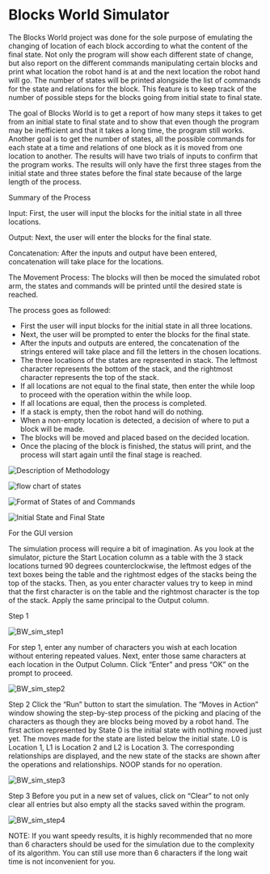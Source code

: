# Blocks World Simulator

The Blocks World project was done for the sole purpose of emulating the changing of location of each block according to what the content of the final state. Not only the program will show each different state of change, but also report on the different commands manipulating certain blocks and print what location the robot hand is at and the next location the robot hand will go. The number of states will be printed alongside the list of commands for the state and relations for the block. This feature is to keep track of the number of possible steps for the blocks going from initial state to final state.

The goal of Blocks World is to get a report of how many steps it takes to get from an initial state to final state and to show that even though the program may be inefficient and that it takes a long time, the program still works. Another goal is to get the number of states, all the possible commands for each state at a time and relations of one block as it is moved from one location to another. The results will have two trials of inputs to confirm that the program works. The results will only have the first three stages from the initial state and three states before the final state because of the large length of the process.


Summary of the Process

Input: First, the user will input the blocks for the initial state in all three locations.

Output: Next, the user will enter the blocks for the final state.

Concatenation: After the inputs and output have been entered, concatenation will take place for the locations.

The Movement Process: The blocks will then be moced the simulated robot arm, the states and commands will be printed until the desired state is reached.


The process goes as followed:
- First the user will input blocks for the initial state in all three locations.
- Next, the user will be prompted to enter the blocks for the final state.
- After the inputs and outputs are entered, the concatenation of the strings entered will take place and fill the letters in the chosen locations.
- The three locations of the states are represented in stack. The leftmost character represents the bottom of the stack, and the rightmost character represents the top of the stack.
- If all locations are not equal to the final state, then enter the while loop to proceed with the operation within the while loop.
- If all locations are equal, then the process is completed.
- If a stack is empty, then the robot hand will do nothing.
- When a non-empty location is detected, a decision of where to put a block will be made.
- The blocks will be moved and placed based on the decided location.
- Once the placing of the block is finished, the status will print, and the process will start again until the final stage is reached.



![Description of Methodology](https://github.com/user-attachments/assets/525e7ffe-da8a-437c-aed1-d0b8c703f99d)


![flow chart of states](https://github.com/user-attachments/assets/18037209-6b90-45cb-853f-676102abba4b)


![Format of States of and Commands](https://github.com/user-attachments/assets/86695e8f-6437-4b9b-b8ae-50c55c9092cf)


![Initial State and Final State](https://github.com/user-attachments/assets/f67aaf0c-8919-4fb4-a8a2-e5fc5a77eb82)


For the GUI version

The simulation process will require a bit of imagination. As you look at the simulator, picture the
Start Location column as a table with the 3 stack locations turned 90 degrees counterclockwise,
the leftmost edges of the text boxes being the table and the rightmost edges of the stacks being the
top of the stacks. Then, as you enter character values try to keep in mind that the first character is
on the table and the rightmost character is the top of the stack. Apply the same principal to the
Output column.

Step 1

![BW_sim_step1](https://github.com/user-attachments/assets/be19a253-97bb-4ec5-bbb2-47d3df91879c)

For step 1, enter any number of characters you wish at each location without entering repeated
values. Next, enter those same characters at each location in the Output Column. Click “Enter”
and press “OK” on the prompt to proceed.

![BW_sim_step2](https://github.com/user-attachments/assets/2656ca34-2cef-4e38-b068-0e2f8630e956)

Step 2
Click the “Run” button to start the simulation. The “Moves in Action” window showing the step-by-step process of the picking and placing of the characters as though they are blocks being moved by a robot hand. The first action represented by State 0 is the initial state with nothing moved just yet. The moves made for the state are listed below the initial state. L0 is Location 1, L1 is Location 2 and L2 is Location 3. The corresponding relationships are displayed, and the new state of the stacks are shown after the operations and relationships. NOOP stands for no operation.

![BW_sim_step3](https://github.com/user-attachments/assets/b1407a34-18ed-47b2-b30d-6146342a6819)

Step 3
Before you put in a new set of values, click on “Clear” to not only clear all entries but also empty all the stacks saved within the program.

![BW_sim_step4](https://github.com/user-attachments/assets/1394cb24-c776-4d97-899f-8a2b39a63502)

NOTE: If you want speedy results, it is highly recommended that no more than 6 characters should be used for the simulation due to the complexity of its algorithm. You can still use more than 6 characters if the long wait time is not inconvenient for you.

